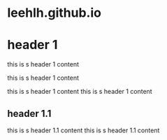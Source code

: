 # leehlh.github.io

# header 1

this is s header 1 content

this is s header 1 content

this is s header 1 content
this is s header 1 content


## header 1.1

this is s header 1.1 content
this is s header 1.1 content
